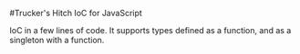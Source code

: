 #Trucker's Hitch IoC for JavaScript

IoC in a few lines of code.
It supports types defined as a function, and as a singleton with a function.
